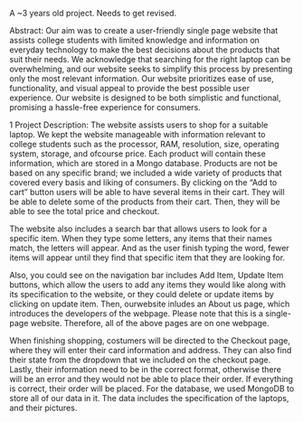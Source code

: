 A ~3 years old project. Needs to get revised.

Abstract:
Our aim was to create a user-friendly single page website that assists college students with limited knowledge and information on everyday technology to make the best decisions about the products that suit their needs. We acknowledge that searching for the right laptop can be overwhelming, and our website seeks to simplify this process by presenting only the most relevant information. Our website prioritizes ease of use, functionality, and visual appeal to provide the best possible user experience. Our website is designed to be both simplistic and functional, promising a hassle-free experience for consumers.

1 Project Description:
The website assists users to shop for a suitable laptop. We kept the website manageable with information relevant to college students such as the processor, RAM, resolution, size, operating system, storage, and ofcourse price. Each product will contain these information, which are stored in a Mongo database. Products are not be based on any specific brand; we included a wide variety of products that covered every basis and liking of consumers.
By clicking on the “Add to cart” button users will be able to have several items in their cart. They will be able to delete some of the products from their cart. Then, they will be able to see the total price and checkout.

The website also includes a search bar that allows users to look for a specific item. When they type some letters, any items that their names match, the letters will appear. And as the user finish typing the word, fewer items will appear until they find that specific item that they are looking for.


Also, you could see on the navigation bar includes Add Item, Update Item buttons, which allow the users to add any items they would like along with its specification to the website, or they could delete or update items by clicking on update item. Then, ourwebsite inludes an About us page, which introduces the developers of the webpage. Please note that this is a single-page website. Therefore, all of the above pages are on one webpage.


When finishing shopping, costumers will be directed to the Checkout page, where they will enter their card information and address. They can also find their state from the dropdown that we included on the checkout page. Lastly, their information need to be in the correct format, otherwise there will be an error and they would not be able to place their order. If everything is correct, their order will be placed.
For the database, we used MongoDB to store all of our data in it. The data includes the specification of the laptops, and their pictures.
